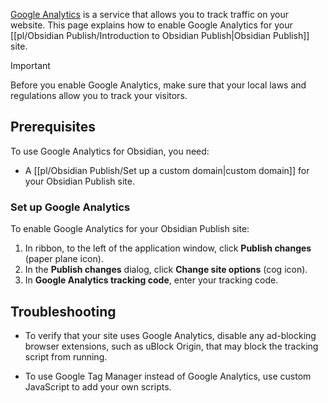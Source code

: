 [Google Analytics](https://analytics.google.com) is a service that allows you to track traffic on your website. This page explains how to enable Google Analytics for your [[pl/Obsidian Publish/Introduction to Obsidian Publish|Obsidian Publish]] site.

> [!important]
> Before you enable Google Analytics, make sure that your local laws and regulations allow you to track your visitors.

## Prerequisites

To use Google Analytics for Obsidian, you need:

- A [[pl/Obsidian Publish/Set up a custom domain|custom domain]] for your Obsidian Publish site.

### Set up Google Analytics

To enable Google Analytics for your Obsidian Publish site:

1. In ribbon, to the left of the application window, click **Publish changes** (paper plane icon).
2. In the **Publish changes** dialog, click **Change site options** (cog icon).
3. In **Google Analytics tracking code**, enter your tracking code.

## Troubleshooting

- To verify that your site uses Google Analytics, disable any ad-blocking browser extensions, such as uBlock Origin, that may block the tracking script from running.

- To use Google Tag Manager instead of Google Analytics, use custom JavaScript to add your own scripts.
